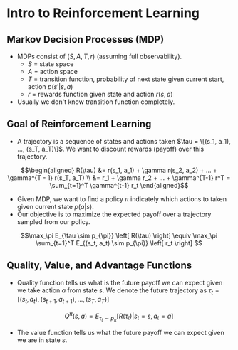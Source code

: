 # Intro to Reinforcement Learning
## Markov Decision Processes (MDP)
* MDPs consist of $(S, A, T, r)$ (assuming full observability).
  * $S$ = state space
  * $A$ = action space
  * $T$ = transition function, probability of next state given current start, action $p(s' | s, a)$
  * $r$ = rewards function given state and action $r(s, a)$
* Usually we don't know transition function completely.

## Goal of Reinforcement Learning
* A trajectory is a sequence of states and actions taken $\tau = \[(s_1, a_1), ..., (s_T, a_T)\]$. We want to discount rewards (payoff) over this trajectory.
```math
\begin{aligned}
R(\tau) &= r(s_1, a_1) + \gamma r(s_2, a_2) + ... + \gamma^{T - 1} r(s_T, a_T)  \\
  &= r_1 + \gamma r_2 + ... + \gamma^{T-1} r^T = \sum_{t=1}^T \gamma^{t-1} r_t
\end{aligned}
```
* Given MDP, we want to find a policy $\pi$ indicately which actions to taken given current state $p(a | s)$.
* Our objective is to maximize the expected payoff over a trajectory sampled from our policy.
```math
\max_\pi E_{\tau \sim p_{\pi}} \left[ R(\tau) \right] \equiv \max_\pi \sum_{t=1}^T E_{(s_t, a_t) \sim p_{\pi}} \left[ r_t \right] 
```

## Quality, Value, and Advantage Functions
* Quality function tells us what is the future payoff we can expect given we take action $a$ from state $s$. We denote the future trajectory as $\tau_t = [(s_t, a_t), (s_{t+1}, a_{t+1}), ..., (s_T, a_T)]$
```math
Q^{\pi}(s, a) = E_{\tau_t \sim p_\pi } \left[ R(\tau_t) | s_t=s, a_t=a \right]
```
* The value function tells us what the future payoff we can expect given we are in state $s$. 
